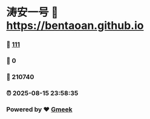 # 涛安一号 :link: https://bentaoan.github.io 
### :page_facing_up: [111](https://bentaoan.github.io/tag.html) 
### :speech_balloon: 0 
### :hibiscus: 210740 
### :alarm_clock: 2025-08-15 23:58:35 
### Powered by :heart: [Gmeek](https://github.com/Meekdai/Gmeek)
